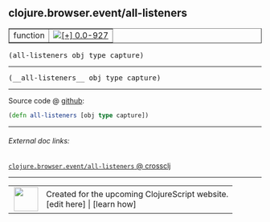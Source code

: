 ## clojure.browser.event/all-listeners



 <table border="1">
<tr>
<td>function</td>
<td><a href="https://github.com/cljsinfo/cljs-api-docs/tree/0.0-927"><img valign="middle" alt="[+] 0.0-927" title="Added in 0.0-927" src="https://img.shields.io/badge/+-0.0--927-lightgrey.svg"></a> </td>
</tr>
</table>

<samp>(all-listeners obj type capture)</samp><br>

---

 <samp>
(__all-listeners__ obj type capture)<br>
</samp>

---







Source code @ [github]():

```clj
(defn all-listeners [obj type capture])
```

<!--
Repo - tag - source tree - lines:

 <pre>

</pre>

-->

---



###### External doc links:

[`clojure.browser.event/all-listeners` @ crossclj](http://crossclj.info/fun/clojure.browser.event.cljs/all-listeners.html)<br>

---

 <table>
<tr><td>
<img valign="middle" align="right" width="48px" src="http://i.imgur.com/Hi20huC.png">
</td><td>
Created for the upcoming ClojureScript website.<br>
[edit here] | [learn how]
</td></tr></table>

[edit here]:https://github.com/cljsinfo/cljs-api-docs/blob/master/cljsdoc/clojure.browser.event/all-listeners.cljsdoc
[learn how]:https://github.com/cljsinfo/cljs-api-docs/wiki/cljsdoc-files

<!--

This information was too distracting to show to readers, but I'll leave it
commented here since it is helpful to:

- pretty-print the data used to generate this document
- and show how to retrieve that data



The API data for this symbol:

```clj
{:ns "clojure.browser.event",
 :name "all-listeners",
 :signature ["[obj type capture]"],
 :name-encode "all-listeners",
 :history [["+" "0.0-927"]],
 :type "function",
 :full-name-encode "clojure.browser.event/all-listeners",
 :source {:code "(defn all-listeners [obj type capture])",
          :title "Source code",
          :repo "clojurescript",
          :tag "r1.8.40",
          :filename "src/main/cljs/clojure/browser/event.cljs",
          :lines [92],
          :url "https://github.com/clojure/clojurescript/blob/r1.8.40/src/main/cljs/clojure/browser/event.cljs#L92"},
 :usage ["(all-listeners obj type capture)"],
 :full-name "clojure.browser.event/all-listeners",
 :cljsdoc-url "https://github.com/cljsinfo/cljs-api-docs/blob/master/cljsdoc/clojure.browser.event/all-listeners.cljsdoc"}

```

Retrieve the API data for this symbol:

```clj
;; from Clojure REPL
(require '[clojure.edn :as edn])
(-> (slurp "https://raw.githubusercontent.com/cljsinfo/cljs-api-docs/catalog/cljs-api.edn")
    (edn/read-string)
    (get-in [:symbols "clojure.browser.event/all-listeners"]))
```

-->

